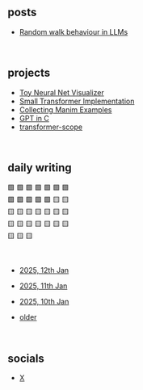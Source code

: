 ## posts

- [Random walk behaviour in LLMs](posts/random-walks-by-llm.md)

<br>

## projects

- [Toy Neural Net Visualizer](https://attentionmech.github.io/TILDNN/projects/neuralide.html)
- [Small Transformer Implementation](https://github.com/attentionmech/tiny-transformer)
- [Collecting Manim Examples](https://cracked-org.github.io/crack-manim/)
- [GPT in C](https://github.com/attentionmech/gpt.c)
- [transformer-scope](https://github.com/attentionmech/transformer-scope)

<br>


## daily writing

🟩 🟩 🟩 🟩 🟩 🟩 🟩  <br>
🟩 🟩 🟩 🟩 🟩 🟨 🟨  <br>
🟨 🟨 🟨 🟨 🟨 🟨 🟨  <br>
🟨 🟨 🟨 🟨 🟨 🟨 🟨  <br>
🟨 🟨 🟨  <br>

<br>


- [2025, 12th Jan](2025/0112.md)

- [2025, 11th Jan](2025/0111.md)

- [2025, 10th Jan](2025/0110.md)

- [older](https://github.com/attentionmech/ammusings/tree/main/2025)

<br>

## socials

- [X](https://x.com/attentionmech)

